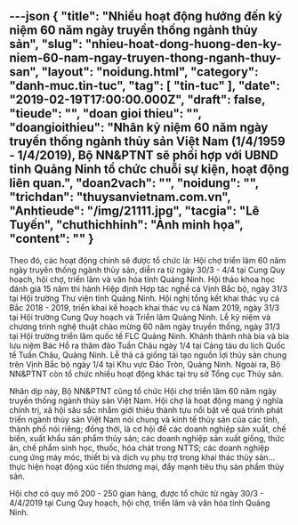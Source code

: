 ---json
{
    "title": "Nhiều hoạt động hướng đến kỷ niệm 60 năm ngày truyền thống ngành thủy sản",
    "slug": "nhieu-hoat-dong-huong-den-ky-niem-60-nam-ngay-truyen-thong-nganh-thuy-san",
    "layout": "noidung.html",
    "category": "danh-muc.tin-tuc",
    "tag": [
        "tin-tuc"
    ],
    "date": "2019-02-19T17:00:00.000Z",
    "draft": false,
    "tieude": "",
    "doan gioi thieu": "",
    "doangioithieu": "Nhân kỷ niệm 60 năm ngày truyền thống ngành thủy sản Việt Nam (1/4/1959 - 1/4/2019), Bộ NN&PTNT sẽ phối hợp với UBND tỉnh Quảng Ninh tổ chức chuỗi sự kiện, hoạt động liên quan.",
    "doan2vach": "",
    "noidung": "",
    "trichdan": "thuysanvietnam.com.vn",
    "Anhtieude": "/img/21111.jpg",
    "tacgia": "Lê Tuyến",
    "chuthichhinh": "Ảnh minh họa",
    "__content__": ""
}
---
<p>Theo đ&oacute;, c&aacute;c hoạt động ch&iacute;nh sẽ được tổ chức l&agrave;: Hội chợ triển l&atilde;m 60 năm ng&agrave;y truyền thống ng&agrave;nh thủy sản, diễn ra từ ng&agrave;y 30/3 - 4/4 tại Cung Quy hoạch, hội chợ, triển l&atilde;m v&agrave; văn h&oacute;a tỉnh Quảng Ninh. Hội thảo khoa học đ&aacute;nh gi&aacute; 15 năm thi h&agrave;nh Hiệp định Hợp t&aacute;c nghề c&aacute; Vịnh Bắc bộ, ng&agrave;y 31/3 tại Hội trường Thư viện tỉnh Quảng Ninh. Hội nghị tổng kết khai th&aacute;c vụ c&aacute; Bắc 2018 - 2019, triển khai kế hoạch khai th&aacute;c vụ c&aacute; Nam 2019, ng&agrave;y 31/3 tại Hội trường Cung Quy hoạch v&agrave; Triển l&atilde;m Quảng Ninh. Lễ kỷ niệm v&agrave; chương tr&igrave;nh nghệ thuật ch&agrave;o mừng 60 năm ng&agrave;y truyền thống, ng&agrave;y 31/3 tại Hội trường triển l&atilde;m quốc tế FLC Quảng Ninh. Kh&aacute;nh th&agrave;nh nh&agrave; bia v&agrave; bia lưu niệm B&aacute;c Hồ ra thăm đảo Tuần Ch&acirc;u ng&agrave;y 1/4 tại Cảng t&agrave;u du lịch Quốc tế Tuần Ch&acirc;u, Quảng Ninh. Lễ thả c&aacute; giống t&aacute;i tạo nguồn lợi thủy sản chung tr&ecirc;n Vịnh Bắc bộ ng&agrave;y 1/4 tại Khu vực Đảo Tr&ograve;n, Quảng Ninh. Ngo&agrave;i ra, Bộ NN&amp;PTNT c&ograve;n tổ chức nhiều hoạt động kh&aacute;c tại trụ sở Tổng cục Thủy sản.</p>

<p>Nh&acirc;n dịp n&agrave;y, Bộ NN&amp;PTNT cũng tổ chức Hội chợ triển l&atilde;m 60 năm ng&agrave;y truyền thống ng&agrave;nh thủy sản Việt Nam. Hội chợ l&agrave; hoạt động mang &yacute; nghĩa ch&iacute;nh trị, x&atilde; hội s&acirc;u sắc nhằm giới thiệu th&agrave;nh tựu nổi bật về qu&aacute; tr&igrave;nh ph&aacute;t triển ng&agrave;nh thủy sản Việt Nam n&oacute;i chung v&agrave; kinh tế thủy sản của c&aacute;c tỉnh, th&agrave;nh phố n&oacute;i ri&ecirc;ng; đồng thời, l&agrave; cơ hội để c&aacute;c doanh nghiệp sản xuất, chế biến, xuất khẩu sản phẩm thủy sản; c&aacute;c doanh nghiệp sản xuất giống, thức ăn, chế phẩm sinh học, thuốc, h&oacute;a ch&aacute;t trong NTTS; c&aacute;c doanh nghiệp cung ứng m&aacute;y m&oacute;c, thiết bị v&agrave; dịch vụ phụ trợ trong khai th&aacute;c thủy sản&hellip; thực hiện hoạt động x&uacute;c tiến thương mại, đẩy mạnh ti&ecirc;u thụ sản phẩm thủy sản.</p>

<p>Hội chợ c&oacute; quy m&ocirc; 200 - 250 gian h&agrave;ng, được tổ chức từ ng&agrave;y 30/3 - 4/4/2019 tại Cung Quy hoạch, hội chợ, triển l&atilde;m v&agrave; văn h&oacute;a tỉnh Quảng Ninh.</p>
